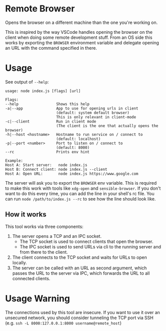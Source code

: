 # Remote Browser

Opens the browser on a different machine than the one you're working on.

This is inspired by the way VSCode handles opening the browser on the client when doing some remote development stuff.
From an OS side this works by exporting the `BROWSER` environment variable and delegate opening an URL with the command specified in there.

# Usage

See output of `--help`:

```
usage: node index.js [flags] [url]

Flags:
--help                 Shows this help
-a|--app               App to use for opening urls in client
                       (default: system default browser)
                       This is only relevant in client-mode
-c|--client            Run in client mode
                       (The client is the one that actually opens the browser)
-h|--host <hostname>   Hostname to run service on / connect to
                       (default: localhost)
-p|--port <number>     Port to listen on / connect to
                       (default: 8000)
--rc                   Prints env hint

Example:
Host A: Start server:   node index.js
Host B: Connect client: node index.js --client
Host A: Open URL:       node index.js https://www.google.com
```

The server will ask you to export the `BROWSER` env variable. This is required to make this work with tools like `xdg-open` and `sensible-browser`. If you don't want to do this every time, you can add the line in your shell's rc file. You can run `node /path/to/index.js --rc` to see how the line should look like.

## How it works

This tool works via three components:

1. The server opens a TCP and an IPC socket.
    - The TCP socket is used to connect clients that open the browser.
    - The IPC socket is used to send URLs via cli to the running server and from there to the client.
2. The client connects to the TCP socket and waits for URLs to open locally.
3. The server can be called with an URL as second argument, which passes the URL to the server via IPC, which forwards the URL to all connected clients.

# Usage Warning

The connections used by this tool are insecure. If you want to use it over an unsecured network, you should consider tunneling the TCP port via SSH (e.g. `ssh -L 8000:127.0.0.1:8000 username@remote_host`)
